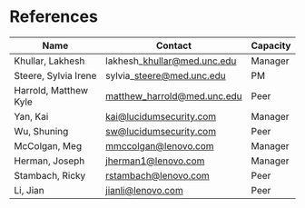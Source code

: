 # References

| Name                  | Contact                      | Capacity |
|-----------------------|------------------------------|----------|
| Khullar, Lakhesh      | lakhesh\_khullar@med.unc.edu | Manager  |
| Steere, Sylvia Irene  | sylvia\_steere@med.unc.edu   | PM       |
| Harrold, Matthew Kyle | matthew_harrold@med.unc.edu  | Peer     |
| Yan, Kai              | kai@lucidumsecurity.com      | Manager  |
| Wu, Shuning           | sw@lucidumsecurity.com       | Peer     |
| McColgan, Meg         | mmccolgan@lenovo.com         | Manager  |
| Herman, Joseph        | jherman1@lenovo.com          | Manager  |
| Stambach, Ricky       | rstambach@lenovo.com         | Peer     |
| Li, Jian              | jianli@lenovo.com            | Peer     |

